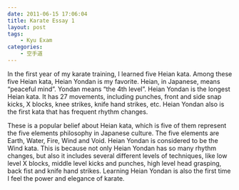 ```yaml
---
date: 2011-06-15 17:06:04
title: Karate Essay 1
layout: post
tags:
    - Kyu Exam
categories:
    - 空手道
---
```

In the first year of my karate training, I learned five Heian kata. Among these five Heian kata, Heian Yondan is my favorite. Heian, in Japanese, means “peaceful mind”. Yondan means “the 4th level”. Heian Yondan is the longest Heian kata. It has 27 movements, including punches, front and side snap kicks, X blocks, knee strikes, knife hand strikes, etc. Heian Yondan also is the first kata that has frequent rhythm changes.

These is a popular belief about Heian kata, which is five of them represent the five elements philosophy in Japanese culture. The five elements are Earth, Water, Fire, Wind and Void. Heian Yondan is considered to be the Wind kata. This is because not only Heian Yondan has so many rhythm changes, but also it includes several different levels of techniques, like low level X blocks, middle level kicks and punches, high level head grasping, back fist and knife hand strikes. Learning Heian Yondan is also the first time I feel the power and elegance of karate.
